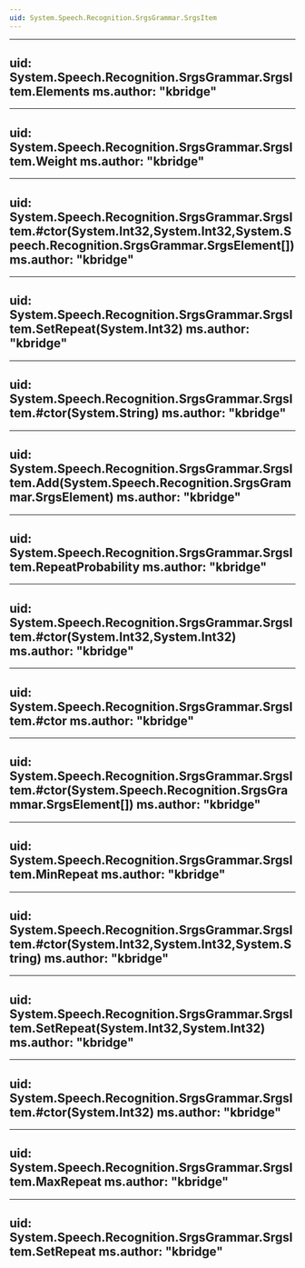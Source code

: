 ```yaml
---
uid: System.Speech.Recognition.SrgsGrammar.SrgsItem
---
```


---
uid: System.Speech.Recognition.SrgsGrammar.SrgsItem.Elements
ms.author: "kbridge"
---

---
uid: System.Speech.Recognition.SrgsGrammar.SrgsItem.Weight
ms.author: "kbridge"
---

---
uid: System.Speech.Recognition.SrgsGrammar.SrgsItem.#ctor(System.Int32,System.Int32,System.Speech.Recognition.SrgsGrammar.SrgsElement[])
ms.author: "kbridge"
---

---
uid: System.Speech.Recognition.SrgsGrammar.SrgsItem.SetRepeat(System.Int32)
ms.author: "kbridge"
---

---
uid: System.Speech.Recognition.SrgsGrammar.SrgsItem.#ctor(System.String)
ms.author: "kbridge"
---

---
uid: System.Speech.Recognition.SrgsGrammar.SrgsItem.Add(System.Speech.Recognition.SrgsGrammar.SrgsElement)
ms.author: "kbridge"
---

---
uid: System.Speech.Recognition.SrgsGrammar.SrgsItem.RepeatProbability
ms.author: "kbridge"
---

---
uid: System.Speech.Recognition.SrgsGrammar.SrgsItem.#ctor(System.Int32,System.Int32)
ms.author: "kbridge"
---

---
uid: System.Speech.Recognition.SrgsGrammar.SrgsItem.#ctor
ms.author: "kbridge"
---

---
uid: System.Speech.Recognition.SrgsGrammar.SrgsItem.#ctor(System.Speech.Recognition.SrgsGrammar.SrgsElement[])
ms.author: "kbridge"
---

---
uid: System.Speech.Recognition.SrgsGrammar.SrgsItem.MinRepeat
ms.author: "kbridge"
---

---
uid: System.Speech.Recognition.SrgsGrammar.SrgsItem.#ctor(System.Int32,System.Int32,System.String)
ms.author: "kbridge"
---

---
uid: System.Speech.Recognition.SrgsGrammar.SrgsItem.SetRepeat(System.Int32,System.Int32)
ms.author: "kbridge"
---

---
uid: System.Speech.Recognition.SrgsGrammar.SrgsItem.#ctor(System.Int32)
ms.author: "kbridge"
---

---
uid: System.Speech.Recognition.SrgsGrammar.SrgsItem.MaxRepeat
ms.author: "kbridge"
---

---
uid: System.Speech.Recognition.SrgsGrammar.SrgsItem.SetRepeat
ms.author: "kbridge"
---
